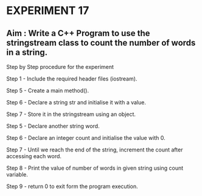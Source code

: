 # EXPERIMENT 17
## Aim : Write a C++ Program to use the stringstream class to count the number of words in a string.
Step by Step procedure for the experiment

Step 1 - Include the required header files (iostream).

Step 5 - Create a main method().

Step 6 - Declare a string str and initialise it with a value.

Step 7 - Store it in the stringstream using an object.

Step 5 - Declare another string word.

Step 6 - Declare an integer count and initialise the value with 0.

Step 7 - Until we reach the end of the string, increment the count after accessing each word.

Step 8 - Print the value of number of words in given string using count variable.

Step 9 - return 0 to exit form the program execution.
